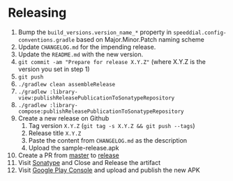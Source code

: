 # Releasing

1. Bump the `build_versions.version_name_*` property in `speeddial.config-conventions.gradle` based on Major.Minor.Patch naming scheme
2. Update `CHANGELOG.md` for the impending release.
3. Update the `README.md` with the new version.
4. `git commit -am "Prepare for release X.Y.Z"` (where X.Y.Z is the version you set in step 1)
5. `git push`
6. `./gradlew clean assembleRelease`
7. `./gradlew :library-view:publishReleasePublicationToSonatypeRepository`
8. `./gradlew :library-compose:publishReleasePublicationToSonatypeRepository`
9. Create a new release on Github
    1. Tag version `X.Y.Z` (`git tag -s X.Y.Z && git push --tags`)
    2. Release title `X.Y.Z`
    3. Paste the content from `CHANGELOG.md` as the description
    4. Upload the sample-release.apk
10. Create a PR from [master](../../tree/master) to [release](../../tree/release)
11. Visit [Sonatype](https://s01.oss.sonatype.org/#stagingRepositories) and Close and Release the artifact
12. Visit [Google Play Console](https://play.google.com/apps/publish/) and upload and publish the new APK
